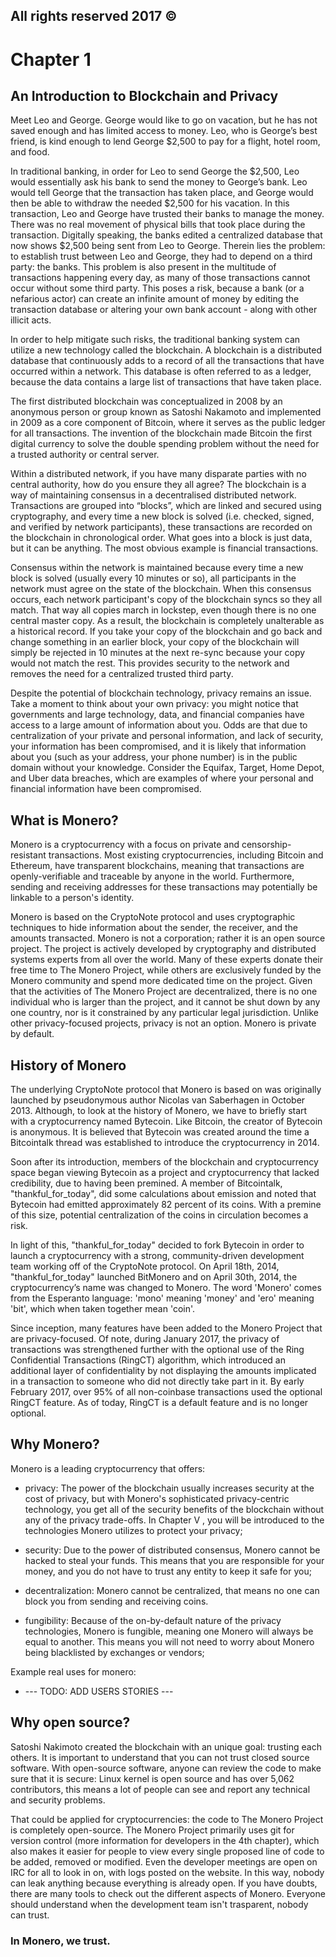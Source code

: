 ## All rights reserved 2017 ©

# Chapter 1


## An Introduction to Blockchain and Privacy

Meet Leo and George. George would like to go on vacation, but he has not saved enough and has limited access to money. Leo, who is George’s best friend, is kind enough to lend George $2,500 to pay for a flight, hotel room, and food. 

In traditional banking, in order for Leo to send George the $2,500, Leo would essentially ask his bank to send the money to George’s bank. Leo would tell George that the transaction has taken place, and George would then be able to withdraw the needed $2,500 for his vacation. In this transaction, Leo and George have trusted their banks to manage the money. 
There was no real movement of physical bills that took place during the transaction. Digitally speaking, the banks edited a centralized database that now shows $2,500 being sent from Leo to George. Therein lies the problem: to establish trust between Leo and George, they had to depend on a third party: the banks.  This problem is also present in the multitude of transactions happening every day, as many of those transactions cannot occur without some third party.  This poses a risk, because a bank (or a nefarious actor) can create an infinite amount of money by editing the transaction database or altering your own bank account - along with other illicit acts.

In order to help mitigate such risks, the traditional banking system can utilize a new technology called the blockchain. A blockchain is a distributed database that continuously adds to a record of all the transactions that have occurred within a network. This database is often referred to as a ledger, because the data contains a large list of transactions that have taken place.

The first distributed blockchain was conceptualized in 2008 by an anonymous person or group known as Satoshi Nakamoto and implemented in 2009 as a core component of Bitcoin, where it serves as the public ledger for all transactions. The invention of the blockchain made Bitcoin the first digital currency to solve the double spending problem without the need for a trusted authority or central server.

Within a distributed network, if you have many disparate parties with no central authority, how do you ensure they all agree?  The blockchain is a way of maintaining consensus in a decentralised distributed network. 
Transactions are grouped into “blocks”, which are linked and secured using cryptography, and every time a new block is solved (i.e. checked, signed, and verified by network participants), these transactions are recorded on the blockchain in chronological order. What goes into a block is just data, but it can be anything. The most obvious example is financial transactions.

Consensus within the network is maintained because every time a new block is solved (usually every 10 minutes or so), all participants in the network must agree on the state of the blockchain. When this consensus occurs, each network participant's copy of the blockchain syncs so they all match. That way all copies march in lockstep, even though there is no one central master copy. As a result, the blockchain is completely unalterable as a historical record. If you take your copy of the blockchain and go back and change something in an earlier block, your copy of the blockchain will simply be rejected in 10 minutes at the next re-sync because your copy would not match the rest.  This provides security to the network and removes the need for a centralized trusted third party. 


Despite the potential of blockchain technology, privacy remains an issue. Take a moment to think about your own privacy: you might notice that governments and large technology, data, and financial companies have access to a large amount of information about you. Odds are that due to centralization of your private and personal information, and lack of security, your information has been 
compromised, and it is likely that information about you (such as your address, your phone number) is in the public domain without your knowledge. Consider the Equifax, Target, Home Depot, and Uber data breaches, which are examples of where your personal and financial information have been compromised.

 
## What is Monero?

Monero is a cryptocurrency with a focus on private and censorship-resistant transactions. Most existing cryptocurrencies, including Bitcoin and Ethereum, have transparent blockchains, meaning that transactions are openly-verifiable and traceable by anyone in the world. Furthermore, sending and receiving addresses for these transactions may potentially be linkable to a person's identity.

 Monero is based on the CryptoNote protocol and uses cryptographic techniques to hide information about the sender, the receiver, and the amounts transacted. Monero is not a corporation; rather it is an open source project. The project is actively developed by cryptography and distributed systems experts from all over the world. 
Many of these experts donate their free time to The Monero Project, while others are exclusively funded by the Monero community and spend more dedicated time on the project. Given that the activities of The Monero Project are decentralized, there is no one individual who is larger than the project, and it cannot be shut down by any one country, nor is it constrained by any particular legal jurisdiction. Unlike other privacy-focused projects, privacy is not an option. Monero is private by default.

## History of Monero
The underlying CryptoNote protocol that Monero is based on was originally launched by pseudonymous author Nicolas van Saberhagen in October 2013. Although, to look at the history of Monero, we have to briefly start with a cryptocurrency named Bytecoin. Like Bitcoin, the creator of Bytecoin is anonymous. It is believed that Bytecoin was created around the time a Bitcointalk thread was established to introduce the cryptocurrency in 2014.


Soon after its introduction, members of the blockchain and cryptocurrency space began viewing Bytecoin as a project and cryptocurrency that lacked credibility, due to having been premined. A member of Bitcointalk, "thankful_for_today", did some calculations about emission and noted that Bytecoin had emitted approximately 82 percent of its coins. With a premine of this size, potential centralization of the coins in circulation becomes a risk.

In light of this, "thankful_for_today" decided to fork Bytecoin in order to launch a cryptocurrency with a strong, community-driven development team working off of the CryptoNote protocol. On April 18th, 2014, "thankful_for_today" launched BitMonero and on April 30th, 2014, the cryptocurrency’s name was changed to Monero.  The word 'Monero' comes from the Esperanto language: 'mono' meaning 'money' and 'ero' meaning 'bit', which when taken together mean 'coin'. 


Since inception, many features have been added to the Monero Project that are privacy-focused.  Of note, during January 2017, the privacy of transactions was strengthened further with the optional use of the Ring Confidential Transactions (RingCT) algorithm, which introduced an additional layer of confidentiality by not displaying the amounts implicated in a transaction to someone who did not directly take part in it. By early February 2017, over 95% of all non-coinbase transactions used the optional RingCT feature. As of today, RingCT is a default feature and is no longer optional.


## Why Monero?

Monero is a leading cryptocurrency that offers:
 
* privacy: The power of the blockchain usually increases security at the cost of privacy, but with Monero's sophisticated privacy-centric technology, you get all of the security benefits of the blockchain without any of the privacy trade-offs. In Chapter V , you will be introduced to the technologies Monero utilizes to protect your privacy;

* security: Due to the power of distributed consensus, Monero cannot be hacked to steal your funds. This means that you are responsible for your money, and you do not have to trust any entity to keep it safe for you;

* decentralization: Monero cannot be centralized, that means no one can block you from sending and receiving coins.

* fungibility: Because of the on-by-default nature of the privacy technologies, Monero is fungible, meaning one Monero will always be equal to another. This means you will not need to worry about Monero being blacklisted by exchanges or vendors;

Example real uses for monero:

*   --- TODO: ADD USERS STORIES ---

## Why open source?

Satoshi Nakimoto created the blockchain with an unique goal: trusting each others. It is important to understand that you can not trust closed source software. With open-source software, anyone can review the code to make sure that it is secure: Linux kernel is open source and has over 5,062 contributors, this means a lot of people can see and report any technical and security problems.

That could be applied for cryptocurrencies: the code to The Monero Project is completely open-source. 
The Monero Project primarily uses git for version control (more information for developers in the 4th chapter), which also makes it easier for people to view every single proposed line of code to be added, removed or modified.
Even the developer meetings are open on IRC for all to look in on, with logs posted on the website. In this way, nobody can leak anything because everything is already open. If you have doubts, there are many tools to check out the different aspects of Monero. Everyone should understand when the development team isn't trasparent, nobody can trust.
 

### In Monero, we trust.

